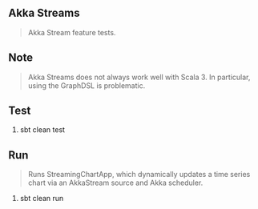 Akka Streams
------------
>Akka Stream feature tests.

Note
----
>Akka Streams does not always work well with Scala 3.
>In particular, using the GraphDSL is problematic.

Test
----
1. sbt clean test

Run
---
>Runs StreamingChartApp, which dynamically updates a time series chart via an AkkaStream source and Akka scheduler.
1. sbt clean run